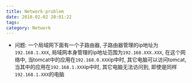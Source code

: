 ```yaml
---
title: Network-problem
date: 2018-02-02 20:01:22
tags:
category: Network
---
```

- 问题: 一个局域网下面有一个子路由器, 子路由器管理的ip地址为`192.168.1.XXX`, 局域网本身管理的ip地址范围为`192.168.XXX.XXX`, 在这个网络中, 当tomcat中的应用在`192.168.0.XXX`ip中时, 其它电脑可以访问tomcat, 当其中的应用在`192.168.1.XXX`ip中时, 其它电脑无法访问到, 即使是同样`192.168.1.XXX`的电脑<!-- more -->
